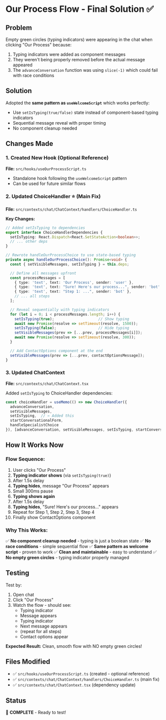 # Our Process Flow - Final Solution ✅

## Problem
Empty green circles (typing indicators) were appearing in the chat when clicking "Our Process" because:
1. Typing indicators were added as component messages
2. They weren't being properly removed before the actual message appeared
3. The `advanceConversation` function was using `slice(-1)` which could fail with race conditions

## Solution
Adopted the **same pattern as `useWelcomeScript`** which works perfectly:
- Use `setIsTyping(true/false)` state instead of component-based typing indicators
- Sequential message reveal with proper timing
- No component cleanup needed

## Changes Made

### 1. Created New Hook (Optional Reference)
**File:** `src/hooks/useOurProcessScript.ts`
- Standalone hook following the `useWelcomeScript` pattern
- Can be used for future similar flows

### 2. Updated ChoiceHandler ⭐ (Main Fix)
**File:** `src/contexts/chat/ChatContext/handlers/ChoiceHandler.ts`

**Key Changes:**
```typescript
// Added setIsTyping to dependencies
export interface ChoiceHandlerDependencies {
  setIsTyping: React.Dispatch<React.SetStateAction<boolean>>;
  // ... other deps
}

// Rewrote handleOurProcessChoice to use state-based typing
private async handleOurProcessChoice(): Promise<void> {
  const { setVisibleMessages, setIsTyping } = this.deps;

  // Define all messages upfront
  const processMessages = [
    { type: 'text', text: 'Our Process', sender: 'user' },
    { type: 'text', text: "Sure! Here's our process...", sender: 'bot' },
    { type: 'text', text: "Step 1: ...", sender: 'bot' },
    // ... all steps
  ];

  // Reveal sequentially with typing indicators
  for (let i = 0; i < processMessages.length; i++) {
    setIsTyping(true);                    // Show typing
    await new Promise(resolve => setTimeout(resolve, 1500));
    setIsTyping(false);                   // Hide typing
    setVisibleMessages(prev => [...prev, processMessages[i]]);
    await new Promise(resolve => setTimeout(resolve, 300));
  }

  // Add ContactOptions component at the end
  setVisibleMessages(prev => [...prev, contactOptionsMessage]);
}
```

### 3. Updated ChatContext
**File:** `src/contexts/chat/ChatContext.tsx`

Added `setIsTyping` to ChoiceHandler dependencies:
```typescript
const choiceHandler = useMemo(() => new ChoiceHandler({
  advanceConversation,
  setVisibleMessages,
  setIsTyping,  // ← Added this
  startConversationalForm,
  handleSpecialistChoice
}), [advanceConversation, setVisibleMessages, setIsTyping, startConversationalForm, handleSpecialistChoice]);
```

## How It Works Now

### Flow Sequence:
1. User clicks "Our Process"
2. **Typing indicator shows** (via `setIsTyping(true)`)
3. After 1.5s delay
4. **Typing hides**, message "Our Process" appears
5. Small 300ms pause
6. **Typing shows again**
7. After 1.5s delay
8. **Typing hides**, "Sure! Here's our process..." appears
9. Repeat for Step 1, Step 2, Step 3, Step 4
10. Finally show ContactOptions component

### Why This Works:
✅ **No component cleanup needed** - typing is just a boolean state
✅ **No race conditions** - simple sequential flow
✅ **Same pattern as welcome script** - proven to work
✅ **Clean and maintainable** - easy to understand
✅ **No empty green circles** - typing indicator properly managed

## Testing
Test by:
1. Open chat
2. Click "Our Process"
3. Watch the flow - should see:
   - Typing indicator
   - Message appears
   - Typing indicator
   - Next message appears
   - (repeat for all steps)
   - Contact options appear

**Expected Result:** Clean, smooth flow with NO empty green circles!

## Files Modified
- ✅ `src/hooks/useOurProcessScript.ts` (created - optional reference)
- ✅ `src/contexts/chat/ChatContext/handlers/ChoiceHandler.ts` (main fix)
- ✅ `src/contexts/chat/ChatContext.tsx` (dependency update)

## Status
🎉 **COMPLETE** - Ready to test!

